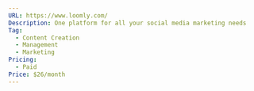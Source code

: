 ```yaml
---
URL: https://www.loomly.com/
Description: One platform for all your social media marketing needs
Tag:
  - Content Creation
  - Management
  - Marketing
Pricing:
  - Paid
Price: $26/month
---
```

